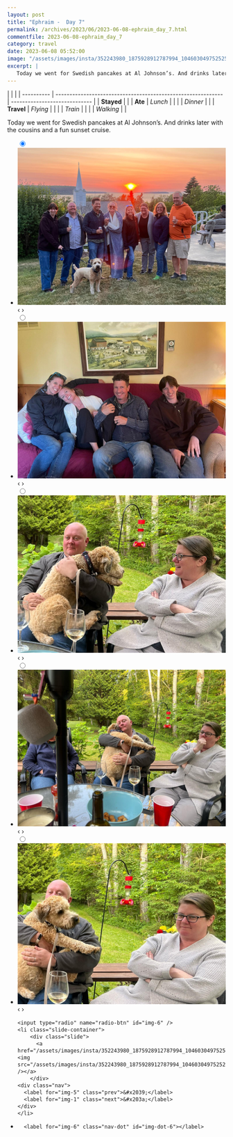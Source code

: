 ```yaml
---
layout: post
title: "Ephraim -  Day 7"
permalink: /archives/2023/06/2023-06-08-ephraim_day_7.html
commentfile: 2023-06-08-ephraim_day_7
category: travel
date: 2023-06-08 05:52:00
image: "/assets/images/insta/352243980_1875928912787994_104603049752525681_n_18011980603632830.jpg"
excerpt: |
   Today we went for Swedish pancakes at Al Johnson’s. And drinks later with the cousins and a fun sunset cruise.
---
```


|            |                                                              |
| ---------- | ------------------------------------------------------------ | ----------------------------- |
| **Stayed** |  |
| **Ate**    | _Lunch_                                                      |          |
|            | _Dinner_                                                     |          |
| **Travel** | _Flying_                                                     |          |
|            | _Train_                                                      |          |
|            | _Walking_                                                    |          |


 Today we went for Swedish pancakes at Al Johnson’s. And drinks later with the cousins and a fun sunset cruise.


<ul class="slides">
    <input type="radio" name="radio-btn" id="img-1" checked="checked" />
    <li class="slide-container">
        <div class="slide">
          <a href="/assets/images/insta/352257169_1273958773512780_6239652415215717874_n_18270353626120303.jpg"><img src="/assets/images/insta/352257169_1273958773512780_6239652415215717874_n_18270353626120303.jpg" /></a>
        </div>
    <div class="nav">
      <label for="img-6" class="prev">&#x2039;</label>
      <label for="img-2" class="next">&#x203a;</label>
    </div>
    </li>
        <input type="radio" name="radio-btn" id="img-2"  />
    <li class="slide-container">
        <div class="slide">
          <a href="/assets/images/insta/352823149_636506701843680_7868381451805078574_n_18026076061495616.jpg"><img src="/assets/images/insta/352823149_636506701843680_7868381451805078574_n_18026076061495616.jpg" /></a>
        </div>
    <div class="nav">
      <label for="img-1" class="prev">&#x2039;</label>
      <label for="img-3" class="next">&#x203a;</label>
    </div>
    </li>
        <input type="radio" name="radio-btn" id="img-3"  />
    <li class="slide-container">
        <div class="slide">
          <a href="/assets/images/insta/352268143_802982981226929_2285104152505162007_n_18010158622612582.jpg"><img src="/assets/images/insta/352268143_802982981226929_2285104152505162007_n_18010158622612582.jpg" /></a>
        </div>
    <div class="nav">
      <label for="img-2" class="prev">&#x2039;</label>
      <label for="img-4" class="next">&#x203a;</label>
    </div>
    </li>
        <input type="radio" name="radio-btn" id="img-4"  />
    <li class="slide-container">
        <div class="slide">
          <a href="/assets/images/insta/351830176_609287357630577_4850844244011042815_n_17978861741263042.jpg"><img src="/assets/images/insta/351830176_609287357630577_4850844244011042815_n_17978861741263042.jpg" /></a>
        </div>
    <div class="nav">
      <label for="img-3" class="prev">&#x2039;</label>
      <label for="img-5" class="next">&#x203a;</label>
    </div>
    </li>
        <input type="radio" name="radio-btn" id="img-5"  />
    <li class="slide-container">
        <div class="slide">
          <a href="/assets/images/insta/352449414_706714934559265_6010878397786748528_n_18282887506188394.jpg"><img src="/assets/images/insta/352449414_706714934559265_6010878397786748528_n_18282887506188394.jpg" /></a>
        </div>
    <div class="nav">
      <label for="img-4" class="prev">&#x2039;</label>
      <label for="img-6" class="next">&#x203a;</label>
    </div>
    </li>
    
    <input type="radio" name="radio-btn" id="img-6" />
    <li class="slide-container">
        <div class="slide">
          <a href="/assets/images/insta/352243980_1875928912787994_104603049752525681_n_18011980603632830.jpg"><img src="/assets/images/insta/352243980_1875928912787994_104603049752525681_n_18011980603632830.jpg" /></a>
        </div>
    <div class="nav">
      <label for="img-5" class="prev">&#x2039;</label>
      <label for="img-1" class="next">&#x203a;</label>
    </div>
    </li>
			
<li class="nav-dots">
      <label for="img-1" class="nav-dot" id="img-dot-1"></label>
      <label for="img-2" class="nav-dot" id="img-dot-2"></label>
      <label for="img-3" class="nav-dot" id="img-dot-3"></label>
      <label for="img-4" class="nav-dot" id="img-dot-4"></label>
      <label for="img-5" class="nav-dot" id="img-dot-5"></label>

      <label for="img-6" class="nav-dot" id="img-dot-6"></label>

</li>
</ul>        
             

		